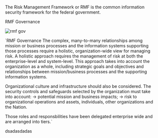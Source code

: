 The Risk Management Framework or RMF is the common information security framework for the federal government. 

RMF Governance 

![rmf gov](https://user-images.githubusercontent.com/93686063/219705504-af316948-4dd6-4836-b606-e6704020bc2a.JPG)

 `RMF Governance
The complex, many-to-many relationships among mission or business processes and the information systems supporting those processes require a holistic, organization-wide view for managing risk. A holistic approach requires the management of risk at both the enterprise-level and system-level. This approach takes into account the organization as a whole, including strategic goals and objectives and relationships between mission/business processes and the supporting information systems. 

Organizational culture and infrastructure should also be considered. The security controls and safeguards selected by the organization must take into account: 
-> potential mission and business impacts;
-> risk to organizational operations and assets, individuals, other organizations and the Nation. 

Those roles and responsbilities have been delegated enterprise wide and are arranged into tiers.` 

dsadasdadas




